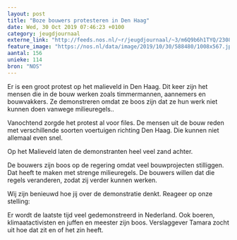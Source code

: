 ```yaml
---
layout: post
title: "Boze bouwers protesteren in Den Haag"
date: Wed, 30 Oct 2019 07:46:23 +0100
category: jeugdjournaal
externe_link: "http://feeds.nos.nl/~r/jeugdjournaal/~3/m6Q9b6h1TYQ/2308259"
feature_image: "https://nos.nl/data/image/2019/10/30/588480/1008x567.jpg"
aantal: 156
unieke: 114
bron: "NOS"
---
```


<p>Er is een groot protest op het malieveld in Den Haag. Dit keer zijn het mensen die in de bouw werken zoals timmermannen, aannemers en bouwvakkers. Ze demonstreren omdat ze boos zijn dat ze hun werk niet kunnen doen vanwege milieuregels..</p>
<p>Vanochtend zorgde het protest al voor files. De mensen uit de bouw reden met verschillende soorten voertuigen richting Den Haag. Die kunnen niet allemaal even snel.</p>
<p>Op het Malieveld laten de demonstranten heel veel zand achter. </p>
<p>De bouwers zijn boos op de regering omdat veel bouwprojecten stilliggen. Dat heeft te maken met strenge milieuregels. De bouwers willen dat die regels veranderen, zodat zij verder kunnen werken.</p>
<p>Wij zijn benieuwd hoe jij over de demonstratie denkt. Reageer op onze stelling:</p>
<p>Er wordt de laatste tijd veel gedemonstreerd in Nederland. Ook boeren, klimaatactivisten en juffen en meester zijn boos. Verslaggever Tamara zocht uit hoe dat zit en of het zin heeft. </p><img src="http://feeds.feedburner.com/~r/jeugdjournaal/~4/m6Q9b6h1TYQ" height="1" width="1" alt=""/>

